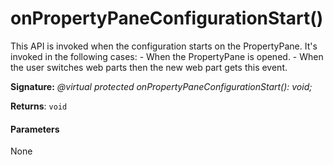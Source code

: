 # onPropertyPaneConfigurationStart()



This API is invoked when the configuration starts on the PropertyPane. It's invoked in the following cases: - When the PropertyPane is opened. - When the user switches web parts then the new web part gets this event.

**Signature:** _@virtual protected onPropertyPaneConfigurationStart(): void;_

**Returns**: `void`





#### Parameters
None


